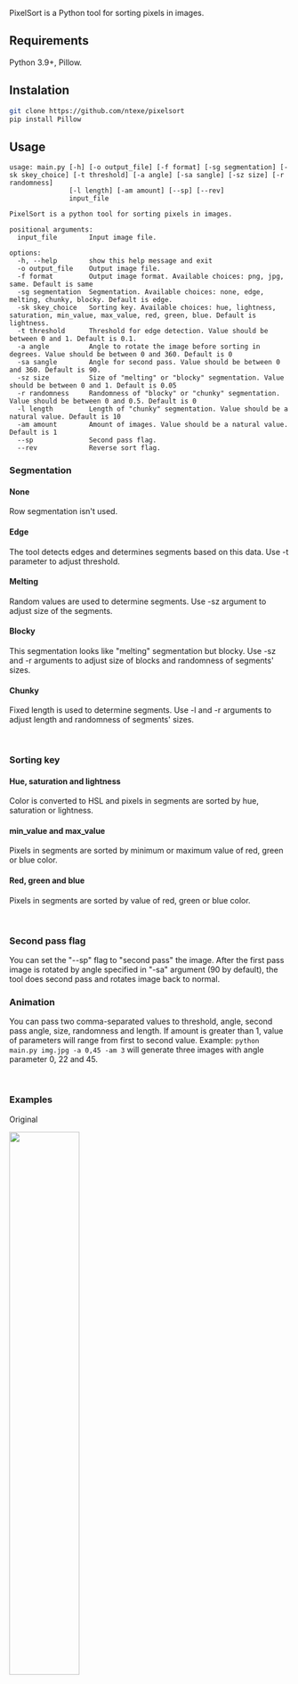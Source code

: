 PixelSort is a Python tool for sorting pixels in images.

## Requirements
Python 3.9+, Pillow.

## Instalation
```bash
git clone https://github.com/ntexe/pixelsort
pip install Pillow
```

## Usage
```
usage: main.py [-h] [-o output_file] [-f format] [-sg segmentation] [-sk skey_choice] [-t threshold] [-a angle] [-sa sangle] [-sz size] [-r randomness]
               [-l length] [-am amount] [--sp] [--rev]
               input_file

PixelSort is a python tool for sorting pixels in images.

positional arguments:
  input_file        Input image file.

options:
  -h, --help        show this help message and exit
  -o output_file    Output image file.
  -f format         Output image format. Available choices: png, jpg, same. Default is same
  -sg segmentation  Segmentation. Available choices: none, edge, melting, chunky, blocky. Default is edge.
  -sk skey_choice   Sorting key. Available choices: hue, lightness, saturation, min_value, max_value, red, green, blue. Default is lightness.
  -t threshold      Threshold for edge detection. Value should be between 0 and 1. Default is 0.1.
  -a angle          Angle to rotate the image before sorting in degrees. Value should be between 0 and 360. Default is 0
  -sa sangle        Angle for second pass. Value should be between 0 and 360. Default is 90.
  -sz size          Size of "melting" or "blocky" segmentation. Value should be between 0 and 1. Default is 0.05
  -r randomness     Randomness of "blocky" or "chunky" segmentation. Value should be between 0 and 0.5. Default is 0
  -l length         Length of "chunky" segmentation. Value should be a natural value. Default is 10
  -am amount        Amount of images. Value should be a natural value. Default is 1
  --sp              Second pass flag.
  --rev             Reverse sort flag.
```

### Segmentation
#### None
Row segmentation isn't used.
#### Edge
The tool detects edges and determines segments based on this data. Use -t parameter to adjust threshold.
#### Melting
Random values are used to determine segments. Use -sz argument to adjust size of the segments.
#### Blocky
This segmentation looks like "melting" segmentation but blocky. Use -sz and -r arguments to adjust size of blocks and randomness of segments' sizes.
#### Chunky
Fixed length is used to determine segments. Use -l and -r arguments to adjust length and randomness of segments' sizes.

<br>

### Sorting key
#### Hue, saturation and lightness
Color is converted to HSL and pixels in segments are sorted by hue, saturation or lightness.
#### min_value and max_value
Pixels in segments are sorted by minimum or maximum value of red, green or blue color.
#### Red, green and blue
Pixels in segments are sorted by value of red, green or blue color.

<br>

### Second pass flag
You can set the "--sp" flag to "second pass" the image. After the first pass image is rotated by angle specified in "-sa" argument (90 by default), the tool does second pass and rotates image back to normal.

### Animation
You can pass two comma-separated values to threshold, angle, second pass angle, size, randomness and length. If amount is greater than 1, value of parameters will range from first to second value.
Example: `python main.py img.jpg -a 0,45 -am 3` will generate three images with angle parameter 0, 22 and 45.

<br>

### Examples
Original

<img src="https://raw.githubusercontent.com/ntexe/pixelsort/main/examples/img.jpg" width=50%>

`python main.py img.jpg`

<img src="https://raw.githubusercontent.com/ntexe/pixelsort/main/examples/img_0001.jpg" width=50%>

`python main.py img.jpg -a 45`

<img src="https://raw.githubusercontent.com/ntexe/pixelsort/main/examples/img_a45_0001.jpg" width=50%>

`python main.py img.jpg -sg none`

<img src="https://raw.githubusercontent.com/ntexe/pixelsort/main/examples/img_sg_none_0001.jpg" width=50%>

`python main.py img.jpg -sg none -a 45`

<img src="https://raw.githubusercontent.com/ntexe/pixelsort/main/examples/img_sg_none_a45_0001.jpg" width=50%>

`python main.py img.jpg -sg melting`

<img src="https://raw.githubusercontent.com/ntexe/pixelsort/main/examples/img_sg_melting_0001.jpg" width=50%>

`python main.py img.jpg -sg melting -a 45`

<img src="https://raw.githubusercontent.com/ntexe/pixelsort/main/examples/img_sg_melting_a45_0001.jpg" width=50%>

`python main.py img.jpg -sg chunky -l 93`

<img src="https://raw.githubusercontent.com/ntexe/pixelsort/main/examples/img_sg_chunky_l93_0001.jpg" width=50%>

`python main.py img.jpg -sg chunky -l 93 --sp`

<img src="https://raw.githubusercontent.com/ntexe/pixelsort/main/examples/img_sg_chunky_l93_sp_0001.jpg" width=50%>

`python main.py img.jpg -sg chunky -l 31 --sp`

<img src="https://raw.githubusercontent.com/ntexe/pixelsort/main/examples/img_sg_chunky_l31_sp_0001.jpg" width=50%>

`python main.py img.jpg -sg blocky -r 0.1`

<img src="https://raw.githubusercontent.com/ntexe/pixelsort/main/examples/img_sg_blocky_r0.100_0001.jpg" width=50%>

`python main.py img.jpg -sg blocky -a 45 -r 0.1`

<img src="https://raw.githubusercontent.com/ntexe/pixelsort/main/examples/img_sg_blocky_a45_r0.100_0001.jpg" width=50%>

<br>

Tested on:
- Windows 10 22H2 Python 3.11.9 (x64)
- Android 12 Termux Python 3.11.9 (arm64)

